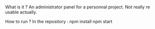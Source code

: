What is it ?
An administrator panel for a personnal project.
Not really re usable actually.

How to run ?
In the repository : npm install
                    npm start
